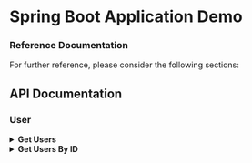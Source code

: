 # Spring Boot Application Demo

### Reference Documentation
For further reference, please consider the following sections:


## API Documentation
### User
<details>
<summary><strong>Get Users</strong></summary>

| Method | API                        |
|--------|----------------------------|
| GET    | localhost:8080/api/v1/user |

#### Response
 ```                                                   
    [
        {
            "uuid": "4e4b9a32-f450-4987-b5c9-9c25e9deff0f",
            "firstName": "Nehal",
            "lastName": "Bhautoo",
            "id": 1
        },
        {
            "uuid": "98e1a353-ca95-4275-9c67-75b8bb233587",
            "firstName": "Chandler",
            "lastName": "Bing",
            "id": 4
        }
    ]
```    
</details>

<details>

<summary><strong>Get Users By ID</strong></summary>

| Method | API                             |
|--------|---------------------------------|
| GET    | localhost:8080/api/v1/user/{id} |

``` 
Parameter  - {id}
```
#### Response
```
{
    "uuid": "4e4b9a32-f450-4987-b5c9-9c25e9deff0f",
    "firstName": "Nehal",
    "lastName": "Bhautoo",
    "id": 1
}
```
</details>
